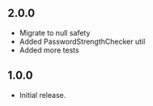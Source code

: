 ## 2.0.0

- Migrate to null safety
- Added PasswordStrengthChecker util
- Added more tests

## 1.0.0

- Initial release.
